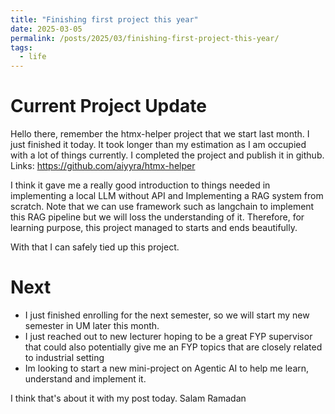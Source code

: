```yaml
---
title: "Finishing first project this year"
date: 2025-03-05
permalink: /posts/2025/03/finishing-first-project-this-year/
tags:
  - life
---
```


# Current Project Update

Hello there, remember the htmx-helper project that we start last month. I just finished it today. It took longer than my estimation as I am occupied with a lot of things currently. I completed the project and publish it in github.
Links: https://github.com/aiyyra/htmx-helper

I think it gave me a really good introduction to things needed in implementing a local LLM without API and Implementing a RAG system from scratch. Note that we can use framework such as langchain to implement this RAG pipeline but we will loss the understanding of it. Therefore, for learning purpose, this project managed to starts and ends beautifully.

With that I can safely tied up this project.

# Next

- I just finished enrolling for the next semester, so we will start my new semester in UM later this month.
- I just reached out to new lecturer hoping to be a great FYP supervisor that could also potentially give me an FYP topics that are closely related to industrial setting
- Im looking to start a new mini-project on Agentic AI to help me learn, understand and implement it.

I think that's about it with my post today. Salam Ramadan
